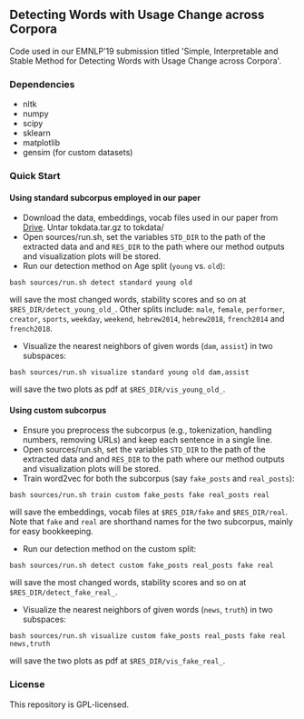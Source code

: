 ## Detecting Words with Usage Change across Corpora

Code used in our EMNLP'19 submission titled 'Simple, Interpretable and Stable Method for Detecting Words with Usage Change across Corpora'.

### Dependencies
* nltk
* numpy
* scipy
* sklearn
* matplotlib
* gensim (for custom datasets)

### Quick Start

#### Using standard subcorpus employed in our paper
* Download the data, embeddings, vocab files used in our paper from [Drive](https://drive.google.com/open?id=1ytwtPNZGs7DfoLavsfkw5DaIa-PkhACG). Untar tokdata.tar.gz to tokdata/
* Open sources/run.sh, set the variables `STD_DIR` to the path of the extracted data and and `RES_DIR` to the path where our method outputs and visualization plots will be stored.
* Run our detection method on Age split (`young` vs. `old`):
```
bash sources/run.sh detect standard young old
```
will save the most changed words, stability scores and so on at `$RES_DIR/detect_young_old_`.
Other splits include: `male`, `female`, `performer`, `creator`, `sports`, `weekday`, `weekend`, `hebrew2014`, `hebrew2018`, `french2014` and `french2018`.
* Visualize the nearest neighbors of given words (`dam`, `assist`) in two subspaces:
```
bash sources/run.sh visualize standard young old dam,assist
```
will save the two plots as pdf at `$RES_DIR/vis_young_old_`.

#### Using custom subcorpus
* Ensure you preprocess the subcorpus (e.g., tokenization, handling numbers, removing URLs) and keep each sentence in a single line.
* Open sources/run.sh, set the variables `STD_DIR` to the path of the extracted data and and `RES_DIR` to the path where our method outputs and visualization plots will be stored.
* Train word2vec for both the subcorpus (say `fake_posts` and `real_posts`):
```
bash sources/run.sh train custom fake_posts fake real_posts real
```
will save the embeddings, vocab files at `$RES_DIR/fake` and `$RES_DIR/real`. Note that `fake` and `real` are shorthand names for the two subcorpus, mainly for easy bookkeeping.
* Run our detection method on the custom split:
```
bash sources/run.sh detect custom fake_posts real_posts fake real
```
will save the most changed words, stability scores and so on at `$RES_DIR/detect_fake_real_`.
* Visualize the nearest neighbors of given words (`news`, `truth`) in two subspaces:
```
bash sources/run.sh visualize custom fake_posts real_posts fake real news,truth
```
will save the two plots as pdf at `$RES_DIR/vis_fake_real_`.

### License
This repository is GPL-licensed.
